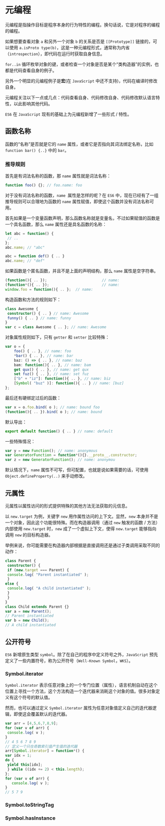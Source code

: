 # 元编程

元编程是指操作目标是程序本身的行为特性的编程。换句话说，它是对程序的编程的编程。

如果想要查看对象 `a` 和另外一个对象 `b` 的关系是否是 `[[Prototype]]` 链接的，可以使用 `a.isProto type(b)`，这是一种元编程形式，通常称为内省（`introspection`），即代码在运行时获取自身信息。

`for..in` 循环枚举对象的键，或者检查一个对象是否是某个“类构造器”的实例，也都是代码查看自身的例子。

另外一个明显的元编程例子是**宏**(在 `JavaScript` 中还不支持)，代码在编译时修改自身。

元编程关注以下一点或几点：代码查看自身、代码修改自身、代码修改默认语言特性，以此影响其他代码。

`ES6` 在 `JavaScript` 现有的基础上为元编程新增了一些形式 / 特性。

## 函数名称

函数的“名称”是否就是它的 `name` 属性，或者它是否指向其词法绑定名称，比如 `function bar() {..}` 中的 `bar`。

### 推导规则

首先是有词法名称的函数，那 `name` 属性就是词法名称：

```ts
function foo() {}; // foo.name: foo
```

对于没有词法名称的函数，`name `属性是怎样的呢？在 `ES6` 中，现在已经有了一组推导规则可以合理地为函数的 `name` 属性赋值，即使这个函数并没有词法名称可用。

首先如果是一个变量函数声明，那么函数名称就是变量名，不过如果赋值的函数是一个具名函数，那么 `name` 属性还是具名函数的名称：

```ts
let abc = function() { 
 // .. 
}; 
abc.name; // "abc"

abc = function def() { .. }
abc.name; // "def"
```

如果函数是个匿名函数，并且不是上面的声明结构，那么 `name` 属性是空字符串。

```ts
(function(){ .. }); 						// name: 
(function*(){ .. }); 						// name: 
window.foo = function(){ .. }; 	// name: 
```

构造函数和方法的规则如下：

```ts
class Awesome { 
 constructor() { .. } // name: Awesome 
 funny() { .. } // name: funny 
} 
var c = class Awesome { .. }; // name: Awesome 
```

对象属性规则如下，只有 `getter` 和 `setter` 比较特殊：

```ts
var o = { 
 	foo() { .. }, // name: foo 
 	*bar() { .. }, // name: bar 
 	baz: () => { .. }, // name: baz 
 	bam: function(){ .. }, // name: bam 
	get qux() { .. }, // name: get qux 
	set fuz() { .. }, // name: set fuz 
 	["b" + "iz"]: function(){ .. }, // name: biz 
 	[Symbol( "buz" )]: function(){ .. } // name: [buz] 
}; 
```

最后还有硬绑定过后的函数：

```ts
var x = o.foo.bind( o ); // name: bound foo 
(function(){ .. }).bind( o ); // name: bound
```

默认导出：

```ts
export default function() { .. } // name: default 
```

一些特殊情况：

```ts
var y = new Function(); // name: anonymous 
var GeneratorFunction = function*(){}.__proto__.constructor; 
var z = new GeneratorFunction(); // name: anonymou
```

默认情况下，`name` 属性不可写，但可配置，也就是说如果需要的话，可使用 `Object.defineProperty(..)` 来手动修改。

## 元属性

元属性以属性访问的形式提供特殊的其他方法无法获取的元信息。

以 `new.target` 为例，关键字 `new` 用作属性访问的上下文。显然，`new` 本身并不是一个对象，因此这个功能很特殊。而在构造器调用（通过 `new` 触发的函数 / 方法）内部使用 `new.target` 时，`new` 成了一个虚拟上下文，使得 `new.target` 能够指向调用 `new` 的目标构造器。

举例来说，你可能需要在构造器内部根据是直接调用还是通过子类调用采取不同的动作：

```ts
class Parent { 
 constructor() { 
 if (new.target === Parent) { 
 console.log( "Parent instantiated" ); 
 } 
else { 
 console.log( "A child instantiated" ); 
 } 
 } 
} 
class Child extends Parent {} 
var a = new Parent(); 
// Parent instantiated 
var b = new Child(); 
// A child instantiated
```

## 公开符号

`ES6` 新增原生类型 `symbol`。除了在自己的程序中定义符号之外，`JavaScript` 预先定义了一些内置符号，称为公开符号（`Well-Known Symbol`，`WKS`）。

### Symbol.iterator

`Symbol.iterator` 表示任意对象上的一个专门位置（属性），语言机制自动在这个位置上寻找一个方法，这个方法构造一个迭代器来消耗这个对象的值。很多对象定义有这个符号的默认值。

然而，也可以通过定义 `Symbol.iterator` 属性为任意对象值定义自己的迭代器逻辑，即使这会覆盖默认的迭代器。

```ts
var arr = [4,5,6,7,8,9]; 
for (var v of arr) { 
 console.log( v ); 
} 
// 4 5 6 7 8 9 
// 定义一个只在奇数索引值产生值的迭代器
arr[Symbol.iterator] = function*() { 
var idx = 1; 
do { 
 yield this[idx]; 
 } while ((idx += 2) < this.length); 
}; 
for (var v of arr) {
   console.log( v ); 
} 
// 5 7 9
```

### Symbol.toStringTag



### Symbol.hasInstance
